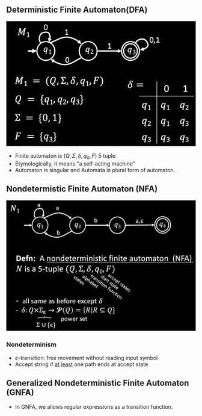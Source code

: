 
## Deterministic Finite Automaton(DFA)
![Finite automaton](/image/Finite%20automaton.png)
* Finite automaton is $(Q,\Sigma,\delta,q_0,F)$ 5 tuple.
* Etymologically, it means "a self-acting machine"
* Automaton is singular and Automata is plural form of automaton.


## Nondetermistic Finite Automaton (NFA)
![NFA](/image/NFA.png)

### Nondeterminism
* $\varepsilon$-transition: free movement without reading input symbol
* Accept string if <u>at least</u> one path ends at accept state

## Generalized Nondeterministic Finite Automaton (GNFA)
* In GNFA, we allows regular expressions as a transition function.